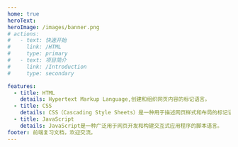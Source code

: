```yaml
---
home: true
heroText:
heroImage: /images/banner.png
# actions:
#   - text: 快速开始
#     link: /HTML
#     type: primary
#   - text: 项目简介
#     link: /Introduction
#     type: secondary

features:
  - title: HTML
    details: Hypertext Markup Language,创建和组织网页内容的标记语言。
  - title: CSS
    details: CSS（Cascading Style Sheets）是一种用于描述网页样式和布局的标记语言。
  - title: JavaScript
    details: JavaScript是一种广泛用于网页开发和构建交互式应用程序的脚本语言。
footer: 前端复习文档，欢迎交流。
---
```


<!--
    home boolean 首页的大标题。
    homeText string | null 首页的大标题。 默认使用站点 title
    tagline string | null 首页的标语。 默认使用站点 description 。

 -->
